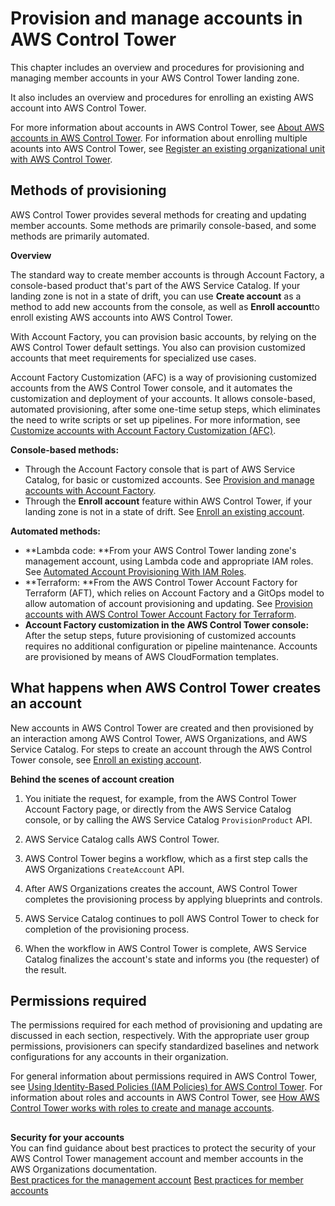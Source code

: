 # Provision and manage accounts in AWS Control Tower<a name="provision-and-manage-accounts"></a>

This chapter includes an overview and procedures for provisioning and managing member accounts in your AWS Control Tower landing zone\.

It also includes an overview and procedures for enrolling an existing AWS account into AWS Control Tower\.

For more information about accounts in AWS Control Tower, see  [About AWS accounts in AWS Control Tower](accounts.md)\. For information about enrolling multiple acounts into AWS Control Tower, see [Register an existing organizational unit with AWS Control Tower](importing-existing.md)\.

## Methods of provisioning<a name="methods-of-provisioning"></a>

AWS Control Tower provides several methods for creating and updating member accounts\. Some methods are primarily console\-based, and some methods are primarily automated\.

**Overview**

The standard way to create member accounts is through Account Factory, a console\-based product that's part of the AWS Service Catalog\. If your landing zone is not in a state of drift, you can use **Create account** as a method to add new accounts from the console, as well as **Enroll account**to enroll existing AWS accounts into AWS Control Tower\.

With Account Factory, you can provision basic accounts, by relying on the AWS Control Tower default settings\. You also can provision customized accounts that meet requirements for specialized use cases\.

Account Factory Customization \(AFC\) is a way of provisioning customized accounts from the AWS Control Tower console, and it automates the customization and deployment of your accounts\. It allows console\-based, automated provisioning, after some one\-time setup steps, which eliminates the need to write scripts or set up pipelines\. For more information, see [Customize accounts with Account Factory Customization \(AFC\)](af-customization-page.md)\.

**Console\-based methods:**
+ Through the Account Factory console that is part of AWS Service Catalog, for basic or customized accounts\. See [Provision and manage accounts with Account Factory](account-factory.md)\.
+ Through the **Enroll account** feature within AWS Control Tower, if your landing zone is not in a state of drift\. See [Enroll an existing account](quick-account-provisioning.md)\.

**Automated methods:**
+ **Lambda code: **From your AWS Control Tower landing zone's management account, using Lambda code and appropriate IAM roles\. See [Automated Account Provisioning With IAM Roles](roles-how.md#automated-provisioning)\.
+ **Terraform: **From the AWS Control Tower Account Factory for Terraform \(AFT\), which relies on Account Factory and a GitOps model to allow automation of account provisioning and updating\. See [Provision accounts with AWS Control Tower Account Factory for Terraform](taf-account-provisioning.md)\.
+ **Account Factory customization in the AWS Control Tower console:** After the setup steps, future provisioning of customized accounts requires no additional configuration or pipeline maintenance\. Accounts are provisioned by means of AWS CloudFormation templates\.

## What happens when AWS Control Tower creates an account<a name="what-happens-in-account-creation"></a>

New accounts in AWS Control Tower are created and then provisioned by an interaction among AWS Control Tower, AWS Organizations, and AWS Service Catalog\. For steps to create an account through the AWS Control Tower console, see [Enroll an existing account](quick-account-provisioning.md)\.

**Behind the scenes of account creation**

1. You initiate the request, for example, from the AWS Control Tower Account Factory page, or directly from the AWS Service Catalog console, or by calling the AWS Service Catalog `ProvisionProduct` API\.

1. AWS Service Catalog calls AWS Control Tower\.

1. AWS Control Tower begins a workflow, which as a first step calls the AWS Organizations `CreateAccount` API\.

1. After AWS Organizations creates the account, AWS Control Tower completes the provisioning process by applying blueprints and controls\.

1. AWS Service Catalog continues to poll AWS Control Tower to check for completion of the provisioning process\.

1. When the workflow in AWS Control Tower is complete, AWS Service Catalog finalizes the account's state and informs you \(the requester\) of the result\.

## Permissions required<a name="permissions"></a>

The permissions required for each method of provisioning and updating are discussed in each section, respectively\. With the appropriate user group permissions, provisioners can specify standardized baselines and network configurations for any accounts in their organization\.

For general information about permissions required in AWS Control Tower, see [Using Identity\-Based Policies \(IAM Policies\) for AWS Control Tower](access-control-managing-permissions.md)\. For information about roles and accounts in AWS Control Tower, see [How AWS Control Tower works with roles to create and manage accounts](roles-how.md)\.

## <a name="w24aac32c15"></a>

**Security for your accounts**  
You can find guidance about best practices to protect the security of your AWS Control Tower management account and member accounts in the AWS Organizations documentation\.  
[Best practices for the management account](https://docs.aws.amazon.com/organizations/latest/userguide/orgs_best-practices_mgmt-acct.html)
[Best practices for member accounts](https://docs.aws.amazon.com/organizations/latest/userguide/best-practices_member-acct.html)